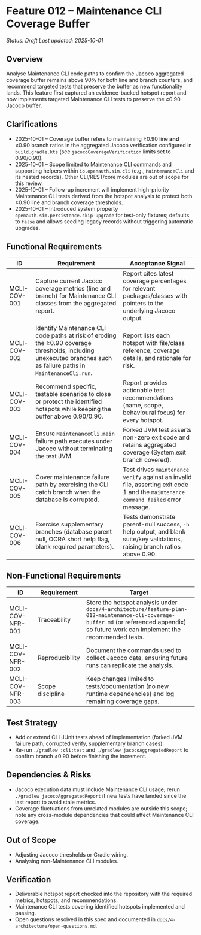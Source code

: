 # Feature 012 – Maintenance CLI Coverage Buffer

_Status: Draft_
_Last updated: 2025-10-01_

## Overview
Analyse Maintenance CLI code paths to confirm the Jacoco aggregated coverage buffer remains above 90% for both line and branch counters, and recommend targeted tests that preserve the buffer as new functionality lands. This feature first captured an evidence-backed hotspot report and now implements targeted Maintenance CLI tests to preserve the ≥0.90 Jacoco buffer.

## Clarifications
- 2025-10-01 – Coverage buffer refers to maintaining ≥0.90 line **and** ≥0.90 branch ratios in the aggregated Jacoco verification configured in `build.gradle.kts` (see `jacocoCoverageVerification` limits set to 0.90/0.90).
- 2025-10-01 – Scope limited to Maintenance CLI commands and supporting helpers within `io.openauth.sim.cli` (e.g., `MaintenanceCli` and its nested records). Other CLI/REST/core modules are out of scope for this review.
- 2025-10-01 – Follow-up increment will implement high-priority Maintenance CLI tests derived from the hotspot analysis to protect both ≥0.90 line and branch coverage thresholds.
- 2025-10-01 – Introduced system property `openauth.sim.persistence.skip-upgrade` for test-only fixtures; defaults to `false` and allows seeding legacy records without triggering automatic upgrades.

## Functional Requirements
| ID | Requirement | Acceptance Signal |
|----|-------------|-------------------|
| MCLI-COV-001 | Capture current Jacoco coverage metrics (line and branch) for Maintenance CLI classes from the aggregated report. | Report cites latest coverage percentages for relevant packages/classes with pointers to the underlying Jacoco output. |
| MCLI-COV-002 | Identify Maintenance CLI code paths at risk of eroding the ≥0.90 coverage thresholds, including unexecuted branches such as failure paths in `MaintenanceCli.run`. | Report lists each hotspot with file/class reference, coverage details, and rationale for risk. |
| MCLI-COV-003 | Recommend specific, testable scenarios to close or protect the identified hotspots while keeping the buffer above 0.90/0.90. | Report provides actionable test recommendations (name, scope, behavioural focus) for every hotspot. |
| MCLI-COV-004 | Ensure `MaintenanceCli.main` failure path executes under Jacoco without terminating the test JVM. | Forked JVM test asserts non-zero exit code and retains aggregated coverage (System.exit branch covered). |
| MCLI-COV-005 | Cover maintenance failure path by exercising the CLI catch branch when the database is corrupted. | Test drives `maintenance verify` against an invalid file, asserting exit code 1 and the `maintenance command failed` error message. |
| MCLI-COV-006 | Exercise supplementary branches (database parent null, OCRA short help flag, blank required parameters). | Tests demonstrate parent-null success, `-h` help output, and blank suite/key validations, raising branch ratios above 0.90. |

## Non-Functional Requirements
| ID | Requirement | Target |
|----|-------------|--------|
| MCLI-COV-NFR-001 | Traceability | Store the hotspot analysis under `docs/4-architecture/feature-plan-012-maintenance-cli-coverage-buffer.md` (or referenced appendix) so future work can implement the recommended tests. |
| MCLI-COV-NFR-002 | Reproducibility | Document the commands used to collect Jacoco data, ensuring future runs can replicate the analysis. |
| MCLI-COV-NFR-003 | Scope discipline | Keep changes limited to tests/documentation (no new runtime dependencies) and log remaining coverage gaps. |

## Test Strategy
- Add or extend CLI JUnit tests ahead of implementation (forked JVM failure path, corrupted verify, supplementary branch cases).
- Re-run `./gradlew :cli:test` and `./gradlew jacocoAggregatedReport` to confirm branch ≥0.90 before finishing the increment.

## Dependencies & Risks
- Jacoco execution data must include Maintenance CLI usage; rerun `./gradlew jacocoAggregatedReport` if new tests have landed since the last report to avoid stale metrics.
- Coverage fluctuations from unrelated modules are outside this scope; note any cross-module dependencies that could affect Maintenance CLI coverage.

## Out of Scope
- Adjusting Jacoco thresholds or Gradle wiring.
- Analysing non-Maintenance CLI modules.

## Verification
- Deliverable hotspot report checked into the repository with the required metrics, hotspots, and recommendations.
- Maintenance CLI tests covering identified hotspots implemented and passing.
- Open questions resolved in this spec and documented in `docs/4-architecture/open-questions.md`.
